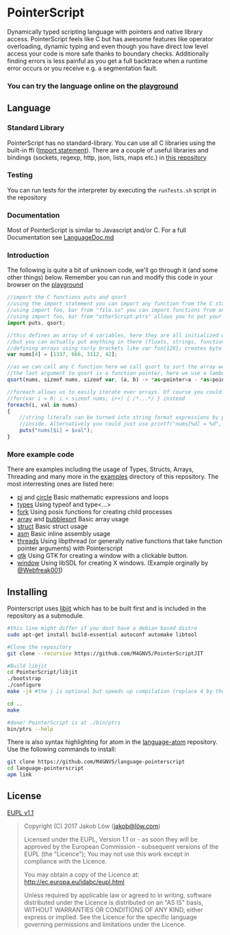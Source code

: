 # PointerScript

Dynamically typed scripting language with pointers and native library access. PointerScript
feels like C but has awesome features like operator overloading, dynamic typing and
even though you have direct low level access your code is more safe thanks to boundary
checks. Additionally finding errors is less painful as you get a full backtrace when a
runtime error occurs or you receive e.g. a segmentation fault.

### You can try the language online on the [playground](https://pointerscript.org/play/)

## Language

### Standard Library
PointerScript has no standard-library. You can use all C libraries using the built-in ffi ([Import statement](LanguageDoc.md#importstatement)).
There are a couple of useful libraries and bindings (sockets, regexp, http, json, lists, maps etc.)
in [this repository](https://github.com/M4GNV5/PtrsStuff)

### Testing
You can run tests for the interpreter by executing the `runTests.sh` script in the repository

### Documentation
Most of PointerScript is similar to Javascript and/or C. For a full Documentation see [LanguageDoc.md](LanguageDoc.md)

### Introduction
The following is quite a bit of unknown code, we'll go through it (and some other things) below.
Remember you can run and modify this code in your browser on the [playground](https://pointerscript.org/play/)
```javascript
//import the C functions puts and qsort
//using the import statement you can import any function from the C standard library
//using import foo, bar from "file.so" you can import functions from any C library
//using import foo, bar from "otherScript.ptrs" allows you to put your code into multiple files
import puts, qsort;

//this defines an array of 4 variables, here they are all initialized with int's,
//but you can actually put anything in there (floats, strings, functions, etc.).
//defining arrays using curly brackets like var foo{128}; creates byte arrays instead
var nums[4] = [1337, 666, 3112, 42];

//as we can call any C function here we call qsort to sort the array we just defined.
//the last argument to qsort is a function pointer, here we use a lambda expression
qsort(nums, sizeof nums, sizeof var, (a, b) -> *as<pointer>a - *as<pointer>b);

//foreach allows us to easily iterate over arrays. Of course you could also use
//for(var i = 0; i < sizeof nums; i++) { /*...*/ } instead
foreach(i, val in nums)
{
	//string literals can be turned into string format expressions by putting $variableName
	//inside. Alternatively you could just use printf("nums[%d] = %d", i, val);
	puts("nums[$i] = $val");
}
```

### More example code
There are examples including the usage of Types, Structs, Arrays, Threading and many more in
the [examples](examples/) directory of this repository. The most interresting ones are listed here:

- [pi](examples/pi.ptrs) and [circle](examples/circle.ptrs) Basic mathematic expressions and loops
- [types](examples/types.ptrs) Using typeof and type<...>
- [fork](examples/fork.ptrs) Using posix functions for creating child processes
- [array](examples/array.ptrs) and [bubblesort](examples/bubblesort.ptrs) Basic array usage
- [struct](examples/struct.ptrs) Basic struct usage
- [asm](examples/asm.ptrs) Basic inline assembly usage
- [threads](examples/threads.ptrs) Using libpthread (or generally native functions that take function pointer arguments) with Pointerscript
- [gtk](examples/gtk.ptrs) Using GTK for creating a window with a clickable button.
- [window](examples/window.ptrs) Using libSDL for creating X windows. (Example orginally by [@Webfreak001](https://github.com/WebFreak001))

## Installing
Pointerscript uses [libjit](https://www.gnu.org/software/libjit/) which has to
be built first and is included in the repository as a submodule.
```bash
#this line might differ if you dont have a debian based distro
sudo apt-get install build-essential autoconf automake libtool

#Clone the repository
git clone --recursive https://github.com/M4GNV5/PointerScriptJIT

#Build libjit
cd PointerScript/libjit
./bootstrap
./configure
make -j4 #the j is optional but speeds up compilation (replace 4 by the number of your cores)

cd ..
make

#done! PointerScript is at ./bin/ptrs
bin/ptrs --help
```

There is also syntax highlighting for atom in the [language-atom](https://github.com/M4GNV5/language-pointerscript)
repository. Use the following commands to install:
```bash
git clone https://github.com/M4GNV5/language-pointerscript
cd language-pointerscript
apm link
```

## License
[EUPL v1.1](LICENSE.txt)

> Copyright (C) 2017 Jakob Löw (jakob@löw.com)
>
> Licensed under the EUPL, Version 1.1 or - as soon they will be approved by the European
> Commission - subsequent versions of the EUPL (the "Licence"); You may not use this work
> except in compliance with the Licence.
>
> You may obtain a copy of the Licence at:
> http://ec.europa.eu/idabc/eupl.html
>
> Unless required by applicable law or agreed to in writing, software distributed under
> the Licence is distributed on an "AS IS" basis, WITHOUT WARRANTIES OR CONDITIONS OF
> ANY KIND, either express or implied. See the Licence for the specific language
> governing permissions and limitations under the Licence.

